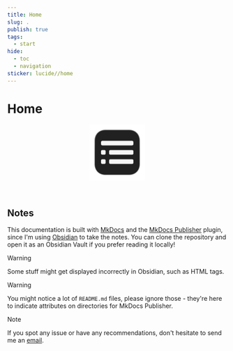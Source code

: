 ```yaml
---
title: Home
slug: .
publish: true
tags:
  - start
hide:
  - toc
  - navigation
sticker: lucide//home
---
```


# Home

<div id="top"></div>
<div align="center">
  <a href="https://github.com/healkeiser/notes">
    <img src="docs/_attachments/notes_logo_dark.svg" alt="Notes" width="128" >
  </a>
  <p align="center">
    <br/>
  </p>
</div>

## Notes

This documentation is built with [MkDocs](https://www.mkdocs.org/) and the [MkDocs Publisher](https://mkusz.github.io/mkdocs-publisher/) plugin, since I'm using [Obsidian](https://obsidian.md/) to take the notes. You can clone the repository and open it as an Obsidian Vault if you prefer reading it locally!

> [!warning]
> Some stuff might get displayed incorrectly in Obsidian, such as HTML tags.

> [!warning]
> You might notice a lot of `README.md` files, please ignore those - they're here to indicate attributes on directories for MkDocs Publisher.

> [!note]
> If you spot any issue or have any recommendations, don't hesitate to send me an [email](mailto:valentin.onze@gmail.com).